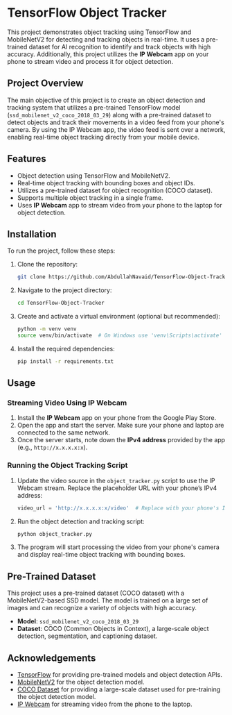 # TensorFlow Object Tracker

This project demonstrates object tracking using TensorFlow and MobileNetV2 for detecting and tracking objects in real-time. It uses a pre-trained dataset for AI recognition to identify and track objects with high accuracy. Additionally, this project utilizes the **IP Webcam** app on your phone to stream video and process it for object detection.

## Project Overview

The main objective of this project is to create an object detection and tracking system that utilizes a pre-trained TensorFlow model (`ssd_mobilenet_v2_coco_2018_03_29`) along with a pre-trained dataset to detect objects and track their movements in a video feed from your phone's camera. By using the IP Webcam app, the video feed is sent over a network, enabling real-time object tracking directly from your mobile device.

## Features

- Object detection using TensorFlow and MobileNetV2.
- Real-time object tracking with bounding boxes and object IDs.
- Utilizes a pre-trained dataset for object recognition (COCO dataset).
- Supports multiple object tracking in a single frame.
- Uses **IP Webcam** app to stream video from your phone to the laptop for object detection.

## Installation

To run the project, follow these steps:

1. Clone the repository:
    ```bash
    git clone https://github.com/AbdullahNavaid/TensorFlow-Object-Tracker.git
    ```

2. Navigate to the project directory:
    ```bash
    cd TensorFlow-Object-Tracker
    ```

3. Create and activate a virtual environment (optional but recommended):
    ```bash
    python -m venv venv
    source venv/bin/activate  # On Windows use 'venv\Scripts\activate'
    ```

4. Install the required dependencies:
    ```bash
    pip install -r requirements.txt
    ```

## Usage

### Streaming Video Using IP Webcam

1. Install the **IP Webcam** app on your phone from the Google Play Store.
2. Open the app and start the server. Make sure your phone and laptop are connected to the same network.
3. Once the server starts, note down the **IPv4 address** provided by the app (e.g., `http://x.x.x.x:x`).

### Running the Object Tracking Script

1. Update the video source in the `object_tracker.py` script to use the IP Webcam stream. Replace the placeholder URL with your phone’s IPv4 address:
    ```python
    video_url = 'http://x.x.x.x:x/video'  # Replace with your phone's IPv4 link
    ```

2. Run the object detection and tracking script:
    ```bash
    python object_tracker.py
    ```

3. The program will start processing the video from your phone's camera and display real-time object tracking with bounding boxes.

## Pre-Trained Dataset

This project uses a pre-trained dataset (COCO dataset) with a MobileNetV2-based SSD model. The model is trained on a large set of images and can recognize a variety of objects with high accuracy.

- **Model**: `ssd_mobilenet_v2_coco_2018_03_29`
- **Dataset**: COCO (Common Objects in Context), a large-scale object detection, segmentation, and captioning dataset.


## Acknowledgements

- [TensorFlow](https://www.tensorflow.org/) for providing pre-trained models and object detection APIs.
- [MobileNetV2](https://github.com/tensorflow/models/tree/master/research/object_detection) for the object detection model.
- [COCO Dataset](http://cocodataset.org/) for providing a large-scale dataset used for pre-training the object detection model.
- [IP Webcam](https://play.google.com/store/apps/details?id=com.pas.webcam) for streaming video from the phone to the laptop.
